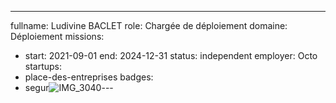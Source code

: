 ---
fullname: Ludivine BACLET
role: Chargée de déploiement
domaine: Déploiement
missions:
  - start: 2021-09-01
    end: 2024-12-31
    status: independent
    employer: Octo
startups:
  - place-des-entreprises
badges:
  - segur![IMG_3040](https://user-images.githubusercontent.com/89008438/130410532-c77a12cf-fa7d-435d-9146-dab5fa20c031.jpg)---


